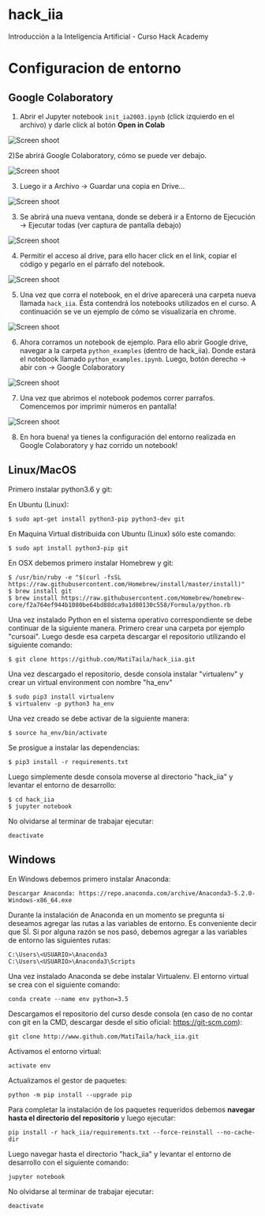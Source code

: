 # hack_iia
Introducción a la Inteligencia Artificial - Curso Hack Academy

# Configuracion de entorno

## Google Colaboratory

1) Abrir el Jupyter notebook ```init_ia2003.ipynb``` (click izquierdo en el archivo) y darle click al botón **Open in Colab**

![Screen shoot](images/Screenshot_init.png)

2)Se abrirá Google Colaboratory, cómo se puede ver debajo.

![Screen shoot](images/Screenshot_colab.png)

3) Luego ir a Archivo -> Guardar una copia en Drive...

![Screen shoot](images/Screenshot_ipynb_copy.png)

3) Se abrirá una nueva ventana, donde se deberá ir a Entorno de Ejecución -> Ejecutar todas (ver captura de pantalla debajo)

![Screen shoot](images/Screenshot_run.png) 

4) Permitir el acceso al drive, para ello hacer click en el link, copiar el código y pegarlo en el párrafo del notebook.

![Screen shoot](images/Screenshot_link.png)  

5) Una vez que corra el notebook, en el drive aparecerá una carpeta nueva llamada ```hack_iia```. Ésta contendrá los notebooks utilizados en el curso. A continuación se ve un ejemplo de cómo se visualizaría en chrome.

![Screen shoot](images/Screenshot_drive.png)  

6) Ahora corramos un notebook de ejemplo. Para ello abrir Google drive, navegar a la carpeta ```python_examples``` (dentro de hack_iia). Donde estará el notebook llamado ```python_examples.ipynb```. Luego, botón derecho -> abir con -> Google Colaboratory

![Screen shoot](images/Screenshot_example_run.png)   

7) Una vez que abrimos el notebook podemos correr parrafos. Comencemos por imprimir números en pantalla!

![Screen shoot](images/Screenshot_run_python_examples.png)   

8) En hora buena! ya tienes la configuración del entorno realizada en Google Colaboratory y haz corrido un notebook!

## Linux/MacOS

Primero instalar python3.6 y git:

En Ubuntu (Linux):
```
$ sudo apt-get install python3-pip python3-dev git
```

En Maquina Virtual distribuida con Ubuntu (Linux) sólo este comando:
```
$ sudo apt install python3-pip git
```

En OSX debemos primero instalar Homebrew y git:
```
$ /usr/bin/ruby -e "$(curl -fsSL https://raw.githubusercontent.com/Homebrew/install/master/install)"
$ brew install git
$ brew install https://raw.githubusercontent.com/Homebrew/homebrew-core/f2a764ef944b1080be64bd88dca9a1d80130c558/Formula/python.rb
```

Una vez instalado Python en el sistema operativo correspondiente se debe continuar de la siguiente manera. Primero crear una carpeta por ejemplo "cursoai". Luego desde esa carpeta descargar el repositorio utilizando el siguiente comando:
```
$ git clone https://github.com/MatiTaila/hack_iia.git

```

Una vez descargado el repositorio, desde consola instalar "virtualenv" y crear un virtual environment con nombre "ha_env"

```
$ sudo pip3 install virtualenv
$ virtualenv -p python3 ha_env
```

Una vez creado se debe activar de la siguiente manera:

```
$ source ha_env/bin/activate
```
Se prosigue a instalar las dependencias:
```
$ pip3 install -r requirements.txt
```

Luego simplemente desde consola moverse al directorio "hack_iia" y levantar el entorno de desarrollo:
```
$ cd hack_iia
$ jupyter notebook
```
No olvidarse al terminar de trabajar ejecutar:
```
deactivate
```

## Windows

En Windows debemos primero instalar Anaconda:

```
Descargar Anaconda: https://repo.anaconda.com/archive/Anaconda3-5.2.0-Windows-x86_64.exe
```

Durante la instalación de Anaconda en un momento se pregunta si deseamos agregar las rutas a las variables de entorno. Es conveniente decir que SÍ. Si por alguna razón se nos pasó, debemos agregar a las variables de entorno las siguientes rutas:

```
C:\Users\<USUARIO>\Anaconda3
C:\Users\<USUARIO>\Anaconda3\Scripts
```

Una vez instalado Anaconda se debe instalar Virtualenv. El entorno virtual se crea con el siguiente comando:
```
conda create --name env python=3.5
```

Descargamos el repositorio del curso desde consola (en caso de no contar con git en la CMD, descargar desde el sitio oficial: https://git-scm.com):
```
git clone http://www.github.com/MatiTaila/hack_iia.git
```

Activamos el entorno virtual: 
```
activate env
```
Actualizamos el gestor de paquetes:
```
python -m pip install --upgrade pip
```
Para completar la instalación de los paquetes requeridos debemos **navegar hasta el directorio del repositorio** y luego ejecutar:
```
pip install -r hack_iia/requirements.txt --force-reinstall --no-cache-dir
```
Luego navegar hasta el directorio "hack_iia" y levantar el entorno de desarrollo con el siguiente comando:
```
jupyter notebook
```
No olvidarse al terminar de trabajar ejecutar:
```
deactivate
```

